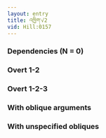 ```yaml
---
layout: entry
title: འཁྱིག་√2
vid: Hill:0157
---
```

### Dependencies (N = 0)


### Overt 1-2


### Overt 1-2-3


### With oblique arguments


### With unspecified obliques
